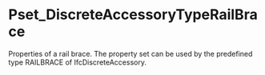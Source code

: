 # Pset_DiscreteAccessoryTypeRailBrace

Properties of a rail brace. The property set can be used by the predefined type RAILBRACE of IfcDiscreteAccessory.
<!-- end of short definition -->

